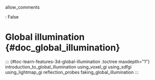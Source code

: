 allow_comments

:   False

# Global illumination {#doc_global_illumination}

::: {#toc-learn-features-3d-global-illumination .toctree maxdepth="1"}
introduction_to_global_illumination using_voxel_gi using_sdfgi
using_lightmap_gi reflection_probes faking_global_illumination
:::
